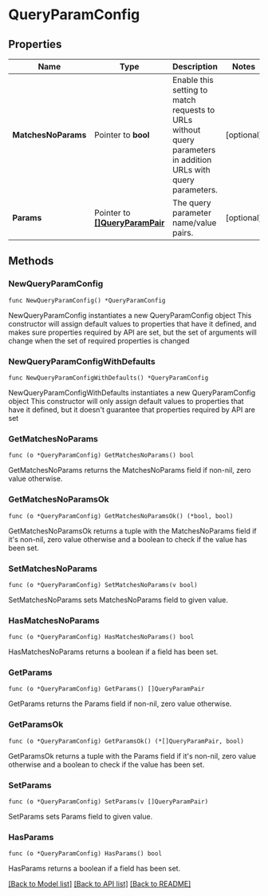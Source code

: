 # QueryParamConfig

## Properties

Name | Type | Description | Notes
------------ | ------------- | ------------- | -------------
**MatchesNoParams** | Pointer to **bool** | Enable this setting to match requests to URLs without query parameters in addition URLs with query parameters. | [optional] 
**Params** | Pointer to [**[]QueryParamPair**](QueryParamPair.md) | The query parameter name/value pairs. | [optional] 

## Methods

### NewQueryParamConfig

`func NewQueryParamConfig() *QueryParamConfig`

NewQueryParamConfig instantiates a new QueryParamConfig object
This constructor will assign default values to properties that have it defined,
and makes sure properties required by API are set, but the set of arguments
will change when the set of required properties is changed

### NewQueryParamConfigWithDefaults

`func NewQueryParamConfigWithDefaults() *QueryParamConfig`

NewQueryParamConfigWithDefaults instantiates a new QueryParamConfig object
This constructor will only assign default values to properties that have it defined,
but it doesn't guarantee that properties required by API are set

### GetMatchesNoParams

`func (o *QueryParamConfig) GetMatchesNoParams() bool`

GetMatchesNoParams returns the MatchesNoParams field if non-nil, zero value otherwise.

### GetMatchesNoParamsOk

`func (o *QueryParamConfig) GetMatchesNoParamsOk() (*bool, bool)`

GetMatchesNoParamsOk returns a tuple with the MatchesNoParams field if it's non-nil, zero value otherwise
and a boolean to check if the value has been set.

### SetMatchesNoParams

`func (o *QueryParamConfig) SetMatchesNoParams(v bool)`

SetMatchesNoParams sets MatchesNoParams field to given value.

### HasMatchesNoParams

`func (o *QueryParamConfig) HasMatchesNoParams() bool`

HasMatchesNoParams returns a boolean if a field has been set.

### GetParams

`func (o *QueryParamConfig) GetParams() []QueryParamPair`

GetParams returns the Params field if non-nil, zero value otherwise.

### GetParamsOk

`func (o *QueryParamConfig) GetParamsOk() (*[]QueryParamPair, bool)`

GetParamsOk returns a tuple with the Params field if it's non-nil, zero value otherwise
and a boolean to check if the value has been set.

### SetParams

`func (o *QueryParamConfig) SetParams(v []QueryParamPair)`

SetParams sets Params field to given value.

### HasParams

`func (o *QueryParamConfig) HasParams() bool`

HasParams returns a boolean if a field has been set.


[[Back to Model list]](../README.md#documentation-for-models) [[Back to API list]](../README.md#documentation-for-api-endpoints) [[Back to README]](../README.md)


